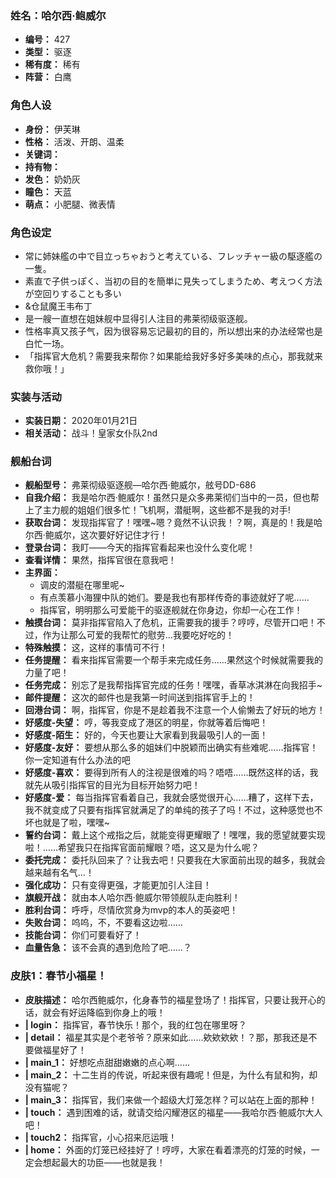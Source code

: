 ### 姓名：哈尔西·鲍威尔
* **编号：** 427
* **类型：** 驱逐
* **稀有度：** 稀有
* **阵营：** 白鹰


### 角色人设
* **身份：** 伊芙琳
* **性格：** 活泼、开朗、温柔
* **关键词：** 
* **持有物：** 
* **发色：** 奶奶灰
* **瞳色：** 天蓝
* **萌点：** 小肥腿、微表情


### 角色设定
* 常に姉妹艦の中で目立っちゃおうと考えている、フレッチャー級の駆逐艦の一隻。
* 素直で子供っぽく、当初の目的を簡単に見失ってしまうため、考えつく方法が空回りすることも多い
* &仓鼠魔王韦布丁
* 是一艘一直想在姐妹舰中显得引人注目的弗莱彻级驱逐舰。
* 性格率真又孩子气，因为很容易忘记最初的目的，所以想出来的办法经常也是白忙一场。
* 「指挥官大危机？需要我来帮你？如果能给我好多好多美味的点心，那我就来救你哦！」


### 实装与活动
* **实装日期：** 2020年01月21日
* **相关活动：** 战斗！皇家女仆队2nd


### 舰船台词
* **舰船型号：** 弗莱彻级驱逐舰—哈尔西·鲍威尔，舷号DD-686
* **自我介绍：** 我是哈尔西·鲍威尔！虽然只是众多弗莱彻们当中的一员，但也帮上了主力舰的姐姐们很多忙！飞机啊，潜艇啊，这些都不是我的对手!
* **获取台词：** 发现指挥官了！嘿嘿~嗯？竟然不认识我！？啊，真是的！我是哈尔西·鲍威尔，这次要好好记住才行！
* **登录台词：** 我盯——今天的指挥官看起来也没什么变化呢！
* **查看详情：** 果然，指挥官很在意我吧！
* **主界面：**
  * 调皮的潜艇在哪里呢~
  * 有点羡慕小海狸中队的她们。要是我也有那样传奇的事迹就好了呢……
  * 指挥官，明明那么可爱能干的驱逐舰就在你身边，你却一心在工作！
* **触摸台词：** 莫非指挥官陷入了危机，正需要我的援手？哼哼，尽管开口吧！不过，作为让那么可爱的我帮忙的慰劳…我要吃好吃的！
* **特殊触摸：** 这，这样的事情可不行！
* **任务提醒：** 看来指挥官需要一个帮手来完成任务……果然这个时候就需要我的力量了吧！
* **任务完成：** 别忘了是我帮指挥官完成的任务！嘿嘿，香草冰淇淋在向我招手~
* **邮件提醒：** 这次的邮件也是我第一时间送到指挥官手上的！
* **回港台词：** 啊，指挥官，你是不是趁着我不注意一个人偷懒去了好玩的地方！
* **好感度-失望：** 哼，等我变成了港区的明星，你就等着后悔吧！
* **好感度-陌生：** 好的，今天也要让大家看到我最吸引人的一面！
* **好感度-友好：** 要想从那么多的姐妹们中脱颖而出确实有些难呢……指挥官！你一定知道有什么办法的吧
* **好感度-喜欢：** 要得到所有人的注视是很难的吗？唔唔……既然这样的话，我就先从吸引指挥官的目光为目标开始努力吧！
* **好感度-爱：** 每当指挥官看着自己，我就会感觉很开心……糟了，这样下去，我不就变成了只要有指挥官就满足了的单纯的孩子了吗！不过，这种感觉也不坏也就是了啦，嘿嘿~
* **誓约台词：** 戴上这个戒指之后，就能变得更耀眼了！嘿嘿，我的愿望就要实现啦！……希望我只在指挥官面前耀眼？唔，这又是为什么呢？
* **委托完成：** 委托队回来了？让我去吧！只要我在大家面前出现的越多，我就会越来越有名气…！
* **强化成功：** 只有变得更强，才能更加引人注目！
* **旗舰开战：** 就由本人哈尔西·鲍威尔带领舰队走向胜利！
* **胜利台词：** 呼呼，尽情欣赏身为mvp的本人的英姿吧！
* **失败台词：** 呜呜，不，不要看这边啦……
* **技能台词：** 你们可要看好了！
* **血量告急：** 该不会真的遇到危险了吧……？


### 皮肤1：春节小福星！
* **皮肤描述：** 哈尔西鲍威尔，化身春节的福星登场了！指挥官，只要让我开心的话，就会有好运降临到你身上的哦！
* **| login：** 指挥官，春节快乐！那个，我的红包在哪里呀？
* **| detail：** 福星其实是个老爷爷？原来如此……欸欸欸欸！？那，那我还是不要做福星好了！
* **| main_1：** 好想吃点甜甜嫩嫩的点心啊……
* **| main_2：** 十二生肖的传说，听起来很有趣呢！但是，为什么有鼠和狗，却没有猫呢？
* **| main_3：** 指挥官，我们来做一个超级大灯笼怎样？可以站在上面的那种！
* **| touch：** 遇到困难的话，就请交给闪耀港区的福星——我哈尔西·鲍威尔大人吧！
* **| touch2：** 指挥官，小心招来厄运哦！
* **| home：** 外面的灯笼已经挂好了！哼哼，大家在看着漂亮的灯笼的时候，一定会想起最大的功臣——也就是我！
